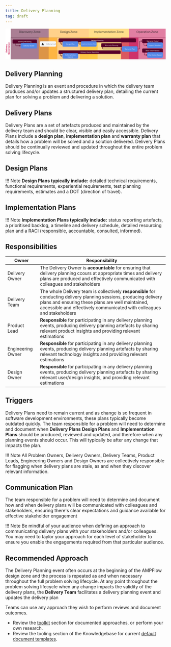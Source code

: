 ```yaml
---
title: Delivery Planning
tag: draft
---
```


![Delivery Planning & Delivery Plans](../delivery-governance.png)

## Delivery Planning

Delivery Planning is an event and procedure in which the delivery team produces and/or updates a structured delivery plan, detailing the current plan for solving a problem and delivering a solution. 


## Delivery Plans

Delivery Plans are a set of artefacts produced and maintained by the delivery team and should be clear, visible and easily accessible. Delivery Plans include a **design plan**, **implementation plan** and **warranty plan** that details how a problem will be solved and a solution delivered. Delivery Plans should be continually reviewed and updated throughout the entire problem solving lifecycle. 

## Design Plans

!!! Note
    **Design Plans typically include:** detailed technical requirements, functional requirements, experiential requirements, test planning requirements, estimates and a DOT (direction of travel).

## Implementation Plans

!!! Note
    **Implementation Plans typically include:** status reporting artefacts, a prioritised backlog, a timeline and delivery schedule, detailed resourcing plan and a RACI (responsible, accountable, consulted, informed).



## Responsibilities

| Owner                 | Responsibility |
|---|---|
| Delivery Owner        | The Delivery Owner is **accountable** for ensuring that delivery planning ccours at appropriate times and delivery plans are produced and effectively communicated with colleagues and stakeholders |
| Delivery Team         | The whole Delivery team is collectively **responsible** for conducting delivery planning sessions, producing delivery plans and ensuring these plans are well maintained, accessible and effectively communicated with colleagues and stakeholders |
| Product Lead          | **Responsible** for participating in any delivery planning events, producing delivery planning artefacts by sharing relevant product insights and providing relevant estimations |
| Engineering Owner     | **Responsible** for participating in any delivery planning events, producing delivery planning artefacts by sharing relevant technology  insights and providing relevant estimations |
| Design Owner          | **Responsible** for participating in any delivery planning events, producing delivery planning artefacts by sharing relevant user/design   insights, and providing relevant estimations |

## Triggers

Delivery Plans need to remain current and as change is so frequent in software development environments, these plans typically become outdated quickly.
The team responsible for a problem will need to determine and document when **Delivery Plans** **Design Plans** and **Implementation Plans** should be produced, reviewed and updated, and therefore when any planning events should occur. This will typically be after any change that impacts the plan. 

!!! Note
    All Problem Owners, Delivery Owners, Delivery Teams, Product Leads, Engineering Owners and Design Owners are collectively responsible for flagging when delivery plans are stale, as and when they discover relevant information.

## Communication Plan

The team responsible for a problem will need to determine and document how and when delivery plans will be communicated with colleagues and stakeholders, ensuring there's clear expectations and guidance available for effective stakeholder engagement

!!! Note
    Be mindful of your audience when defining an approach to communicating delivery plans with your stakeholders and/or colleagues. You may need to taylor your approach for each level of stakeholder to ensure you enable the engagements required from that particular audience.

## Recommended Approach

The Delivery Planning event often occurs at the beginning of the AMPFlow design zone and the process is repeated as and when necessary throughout the full problem solving lifecycle. At any point throughout the problem solving lifecycle when any change impacts the validity of the delivery plans, the **Delivery Team** facilitates a delivery planning event and updates the delivery plan

Teams can use any approach they wish to perform reviews and document outcomes.

- Review the [toolkit](/Ways-of-Working/Toolkit) section for documented approaches, or perform your own research.
- Review the tooling section of the Knowledgebase for current [default document templates](https://knowledgebase.platformdev.amdigital.co.uk/Tools-and-Providers/AMPFlow-Governance/).